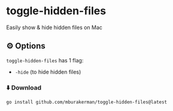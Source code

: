 # toggle-hidden-files

Easily show & hide hidden files on Mac


## ⚙️ Options

`toggle-hidden-files` has 1 flag:

- `-hide` (to hide hidden files)


### ⬇️ Download

```shell
go install github.com/mburakerman/toggle-hidden-files@latest
```
